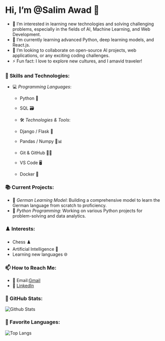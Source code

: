 # Hi, I’m @Salim Awad 👋

- 👀 I’m interested in learning new technologies and solving challenging problems, especially in the fields of AI, Machine Learning, and Web Development.
- 🌱 I’m currently learning advanced Python, deep learning models, and React.js.
- 💬 I’m looking to collaborate on open-source AI projects, web applications, or any exciting coding challenges.
- ⚡ Fun fact: I love to explore new cultures, and I amavid traveler!

### 💼 Skills and Technologies:
- 💻 *Programming Languages*: 
  - Python 🐍
  - SQL 🗃️
 
  - 🛠️ *Technologies & Tools*:
  - Django / Flask 🌱
  - Pandas / Numpy 🐼📊
  - Git & GitHub 🔧🐙
  - VS Code 🖥️
  - Docker 🐳

### 📚 Current Projects:
- 🔭 *German Learning Model*: Building a comprehensive model to learn the German language from scratch to proficiency.
- 🤖 *Python Programming*: Working on various Python projects for problem-solving and data analytics.

### ♟️ Interests:
- Chess ♟️
- Artificial Intelligence 🤖
- Learning new languages 🌐

### 📫 How to Reach Me:
- 📧 Email:[Gmail](salimawad925@gmail.com)
- 💼 [LinkedIn](https://www.linkedin.com/in/salim-awad)

### 🌟 GitHub Stats:
![Github Stats](https://github-readme-stats.vercel.app/api?username=SalimAwad85&show_icons=true&theme=radical)

### 🚀 Favorite Languages:
![Top Langs](https://github-readme-stats.vercel.app/api/top-langs/?username=SalimAwad85&layout=compact&theme=radical)
